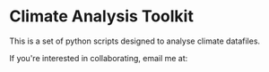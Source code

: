 # Climate Analysis Toolkit

This is a set of python scripts designed to analyse climate datafiles.

If you're interested in collaborating, email me at:
